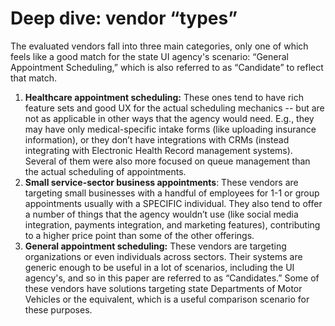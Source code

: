 # Deep dive: vendor “types”

The evaluated vendors fall into three main categories, only one of which feels like a good match for the state UI agency's scenario: “General Appointment Scheduling,” which is also referred to as “Candidate” to reflect that match.

1. **Healthcare appointment scheduling:** These ones tend to have rich feature sets and good UX for the actual scheduling mechanics -- but are not as applicable in other ways that the agency would need. E.g., they may have only medical-specific intake forms (like uploading insurance information), or they don’t have integrations with CRMs (instead integrating with Electronic Health Record management systems). Several of them were also more focused on queue management than the actual scheduling of appointments.
2. **Small service-sector business appointments**: These vendors are targeting small businesses with a handful of employees for 1-1 or group appointments usually with a SPECIFIC individual. They also tend to offer a number of things that the agency wouldn’t use (like social media integration, payments integration, and marketing features), contributing to a higher price point than some of the other offerings.
3. **General appointment scheduling:** These vendors are targeting organizations or even individuals across sectors. Their systems are generic enough to be useful in a lot of scenarios, including the UI agency's, and so in this paper are referred to as “Candidates.” Some of these vendors have solutions targeting state Departments of Motor Vehicles or the equivalent, which is a useful comparison scenario for these purposes.

